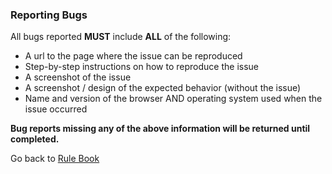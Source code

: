 

### Reporting Bugs

All bugs reported **MUST** include **ALL** of the following:

* A url to the page where the issue can be reproduced  
* Step-by-step instructions on how to reproduce the issue  
* A screenshot of the issue  
* A screenshot / design of the expected behavior (without the issue)  
* Name and version of the browser AND operating system used when the issue occurred

**Bug reports missing any of the above information will be returned until completed.**

Go back to [Rule Book](https://github.com/vallgroup/photon-software-rule-book)